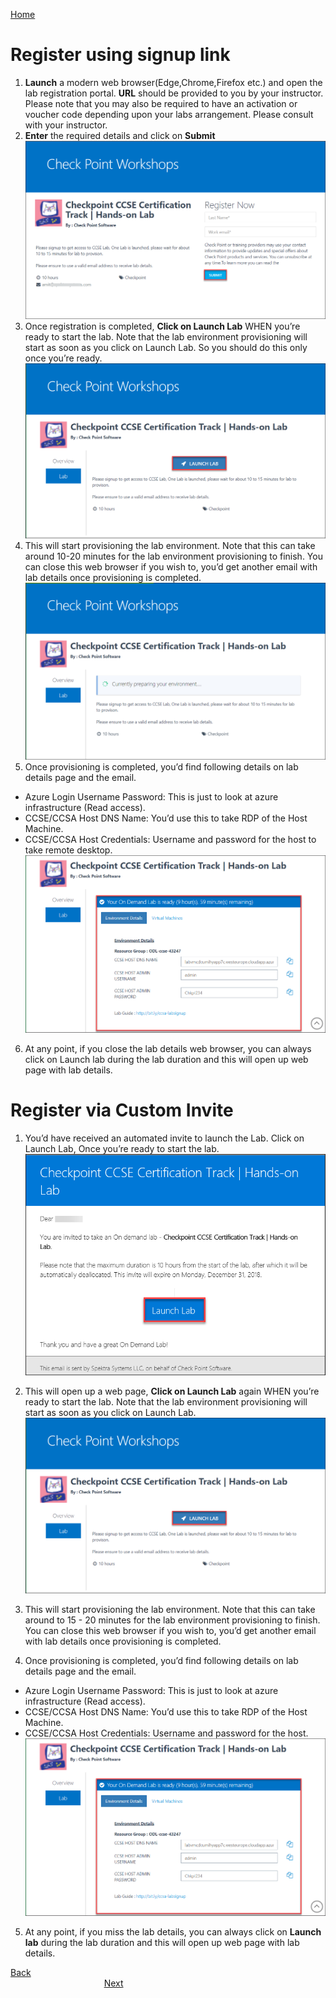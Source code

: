 [Home](./../README.md)
# Register using signup link
1. **Launch** a modern web browser(Edge,Chrome,Firefox etc.) and open the lab registration
portal. **URL** should be provided to you by your instructor. Please note that you may also be required to have an activation or voucher code depending upon your labs arrangement. Please consult with your instructor. 
2. **Enter** the required details and click on **Submit**
 ![](images/image1.png)
3. Once registration is completed, **Click on Launch Lab** WHEN you’re ready to start the lab.
Note that the lab environment provisioning will start as soon as you click on Launch Lab. So
you should do this only once you’re ready.
 ![](images/image2.png)
4. This will start provisioning the lab environment. Note that this can take around 10-20 minutes for
the lab environment provisioning to finish. You can close this web browser if you wish to,
you’d get another email with lab details once provisioning is completed. 
 ![](images/image3.png)
5. Once provisioning is completed, you’d find following details on lab details page and the
email.
 * Azure Login Username Password: This is just to look at azure infrastructure (Read access).
 * CCSE/CCSA Host DNS Name: You’d use this to take RDP of the Host Machine.
 * CCSE/CCSA Host Credentials: Username and password for the host to take remote desktop. 
![](images/image4.png)
6. At any point, if you close the lab details web browser, you can always click on Launch lab during the
lab duration and this will open up web page with lab details.


# Register via Custom Invite 
1. You’d have received an automated invite to launch the Lab. Click on Launch Lab, Once you’re
ready to start the lab.
![](images/image5.png)

2. This will open up a web page, **Click on Launch Lab** again WHEN you’re ready to start the lab.
Note that the lab environment provisioning will start as soon as you click on Launch Lab.
![](images/image2.png)

3. This will start provisioning the lab environment. Note that this can take around to 15 - 20 minutes for the
lab environment provisioning to finish. You can close this web browser if you wish to, you’d get
another email with lab details once provisioning is completed. 
4. Once provisioning is completed, you’d find following details on lab details page and the
email.
 * Azure Login Username Password: This is just to look at azure infrastructure (Read access).
 * CCSE/CCSA Host DNS Name: You’d use this to take RDP of the Host Machine.
 * CCSE/CCSA Host Credentials: Username and password for the host. 
 ![](images/image4.png)
5. At any point, if you miss the lab details, you can always click on **Launch lab** during the lab duration and this will open up web page with lab details. 

[Back](./technical_deep_dive/Registration_Overview.md#registration)&nbsp;&nbsp;&nbsp;&nbsp;&nbsp;&nbsp;&nbsp;&nbsp;&nbsp;&nbsp;&nbsp;&nbsp;&nbsp;&nbsp;&nbsp;&nbsp;&nbsp;&nbsp;&nbsp;&nbsp;&nbsp;&nbsp;&nbsp;&nbsp;&nbsp;&nbsp;&nbsp;&nbsp;&nbsp;&nbsp;&nbsp;&nbsp;&nbsp;&nbsp;&nbsp;&nbsp;&nbsp;&nbsp;&nbsp;&nbsp;&nbsp;&nbsp;&nbsp;&nbsp;&nbsp;&nbsp;&nbsp;&nbsp;&nbsp;&nbsp;&nbsp;&nbsp;&nbsp;&nbsp;&nbsp;&nbsp;&nbsp;&nbsp;&nbsp;&nbsp;&nbsp;&nbsp;&nbsp;&nbsp;&nbsp;&nbsp;&nbsp;&nbsp;&nbsp;&nbsp;&nbsp;&nbsp;&nbsp;&nbsp;&nbsp;&nbsp;&nbsp;&nbsp;&nbsp;&nbsp;&nbsp;&nbsp;&nbsp;&nbsp;&nbsp;&nbsp;&nbsp;&nbsp;&nbsp;&nbsp;&nbsp;&nbsp;&nbsp;&nbsp;&nbsp;&nbsp;&nbsp;&nbsp;&nbsp;&nbsp;&nbsp;&nbsp;&nbsp;&nbsp;&nbsp;&nbsp;&nbsp;&nbsp;&nbsp;&nbsp;&nbsp;&nbsp;&nbsp;&nbsp;&nbsp;&nbsp;&nbsp;&nbsp;&nbsp;&nbsp;&nbsp;&nbsp;&nbsp;&nbsp;&nbsp;&nbsp;&nbsp;&nbsp;&nbsp;&nbsp;&nbsp;&nbsp;&nbsp;&nbsp;&nbsp;&nbsp;&nbsp;&nbsp;&nbsp;&nbsp;&nbsp;&nbsp;&nbsp;&nbsp;&nbsp;&nbsp;&nbsp;&nbsp;&nbsp;&nbsp;&nbsp;&nbsp;&nbsp;&nbsp;&nbsp;&nbsp;&nbsp;[Next](./Exercise-2-Access-the-CCSE-CCSA-Host-Lab-Server-and-VMs.md#access-the-ccseccsa-host-lab-server-and-vms)

